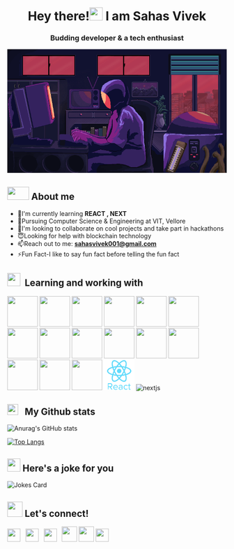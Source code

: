 
<div align="center">

# Hey there!<img src="https://github.com/TheDudeThatCode/TheDudeThatCode/blob/master/Assets/Hi.gif" width="30" height="30">  I am Sahas Vivek
### Budding developer & a tech enthusiast
  
 </div>

<p align="center">

<img src="https://github.com/sahas-01/Sahas-README/blob/master/Programmer.gif"/>

</p>

## <img src="https://github.com/TheDudeThatCode/TheDudeThatCode/blob/master/Assets/Designer.gif" width="50" height="30"> About me 

- 🌱I'm currently learning **REACT , NEXT**
- 📖Pursuing Computer Science & Engineering at VIT, Vellore
- 🤙I'm looking to collaborate on cool projects and take part in hackathons
- 😇Looking for help with blockchain technology
- 📫Reach out to me: **sahasvivek001@gmail.com**
- ⚡Fun Fact-I like to say fun fact before telling the fun fact

## <img src="https://mir-s3-cdn-cf.behance.net/project_modules/disp/43172b22243917.5630f07edae58.gif" width="30" height="30"> &nbsp;Learning and working with

<p float="left">

<img src="https://camo.githubusercontent.com/bea3c45894fe8d810cfef5e0ba759d28033e0a534186ea1c1b71c70e1a57554f/68747470733a2f2f7777772e766563746f726c6f676f2e7a6f6e652f6c6f676f732f77335f68746d6c352f77335f68746d6c352d69636f6e2e737667" width="70" height="70">
<img src="https://cdn.iconscout.com/icon/free/png-512/css3-9-1175237.png" width="70" height="70">  
<img src="https://brandslogos.com/wp-content/uploads/thumbs/bootstrap-logo-vector.svg" width="70" height="70"> 
<img src ="https://camo.githubusercontent.com/e9306bcaa5457a3bb58aa38c9f2fb71e856479bd7a3726204ca07412e45f667f/68747470733a2f2f7777772e766563746f726c6f676f2e7a6f6e652f6c6f676f732f707974686f6e2f707974686f6e2d69636f6e2e737667" width="70" height="70">
<img src="https://camo.githubusercontent.com/fac0ce5dcaa1ab86ee0141b574fd7d7ddd10d354419b873752cdc61c3d4e2d78/68747470733a2f2f7777772e766563746f726c6f676f2e7a6f6e652f6c6f676f732f6a71756572792f6a71756572792d766572746963616c2e737667" width="70" height="70">
<img src="https://cdn.iconscout.com/icon/free/png-512/node-js-1174925.png" width="70" height="70">
<img src="https://cdn.icon-icons.com/icons2/2108/PNG/512/javascript_icon_130900.png" width="70" height="70">
<img src="https://camo.githubusercontent.com/1b938a8770774c11ebdf27c1c371d173a48c6f0504cc224a8a6b47d5a8a332ac/68747470733a2f2f7777772e766563746f726c6f676f2e7a6f6e652f6c6f676f732f6d6f6e676f64622f6d6f6e676f64622d69636f6e2e737667" width="70" height="70">
<img src="https://camo.githubusercontent.com/19ab6bd09ac44d51db909362f5b77c47ab5679fda118a0bb5bfccf72cfc2a0d1/68747470733a2f2f7777772e766563746f726c6f676f2e7a6f6e652f6c6f676f732f6d7973716c2f6d7973716c2d617232312e737667" width="70" height="70">
<img src="https://seeklogo.com/images/C/c-logo-43CE78FF9C-seeklogo.com.png" width="70" height="70">
<img src="https://iconape.com/wp-content/png_logo_vector/flutter-logo.png" width="70" height="70">
<img src="https://upload.wikimedia.org/wikipedia/commons/thumb/a/af/Adobe_Photoshop_CC_icon.svg/616px-Adobe_Photoshop_CC_icon.svg.png" width="70" height="70">
<img src="https://iconape.com/wp-content/png_logo_vector/git-icon.png" width="70" height="70">
<img src="https://iconape.com/wp-content/png_logo_vector/github-circle-coreui-icons-v1-0-0.png" width="70" height="70">
<img src="https://cdn-images-1.medium.com/max/1200/1*DG5eBssbHsAyh_RtTRz8mQ@2x.png" width="70" height="70">
<img src="https://raw.githubusercontent.com/devicons/devicon/master/icons/react/react-original-wordmark.svg" alt="react" width="70" height="70"/>
<img src="https://cdn.worldvectorlogo.com/logos/nextjs-3.svg" alt="nextjs" width="70" height="70"/>

  
</p>

## <img src="https://camo.githubusercontent.com/5fca3db52c463447c36cbf864b01eac247219e56ce24dc0169a66c62ae53a481/68747470733a2f2f6d656469612e67697068792e636f6d2f6d656469612f6475334a336358797a686a3735494f6776412f67697068792e676966" width="25" height="25"> &nbsp; My Github stats

![Anurag's GitHub stats](https://github-readme-stats.vercel.app/api?username=sahas-01&show_icons=true&theme=radical)  

[![Top Langs](https://github-readme-stats.vercel.app/api/top-langs/?username=sahas-01&langs_count=5&theme=radical&layout=compact)](https://github.com/anuraghazra/github-readme-stats)



## <img src="https://media.tenor.com/images/702ade9ab5898fc5333023f6bca44541/tenor.gif" width="30" height="30"> Here's a joke for you


![Jokes Card](https://readme-jokes.vercel.app/api/)


## <img src="https://github.com/TheDudeThatCode/TheDudeThatCode/blob/master/Assets/Handshake.gif" width="35" height="35"> Let's connect!


<a href="https://www.linkedin.com/in/sahas-vivek-9217801a0/"><img src="https://image.flaticon.com/icons/png/512/174/174857.png" width="30" height="30"></a> &nbsp;
<a href="https://twitter.com/SahasVivek7"><img src="https://upload.wikimedia.org/wikipedia/sco/thumb/9/9f/Twitter_bird_logo_2012.svg/743px-Twitter_bird_logo_2012.svg.png" width="30" height="30"></a> &nbsp;
<a href="https://www.instagram.com/sahas_01/"><img src="https://upload.wikimedia.org/wikipedia/commons/thumb/9/96/Instagram.svg/2048px-Instagram.svg.png" width="30" height="30"></a> &nbsp;
<a href="https://www.facebook.com/sahas.vivek"><img src="https://www.logo.wine/a/logo/Facebook/Facebook-f_Logo-Blue-Logo.wine.svg" width="35" height="35"></a>
<a href="https://www.hackerrank.com/sahasvivek001"><img src="https://upload.wikimedia.org/wikipedia/commons/4/40/HackerRank_Icon-1000px.png" width="35" height="35"></a> 
<a href="https://www.codechef.com/users/sahas_01"><img src="https://icons-for-free.com/iconfiles/png/512/codechef-1324440139527402917.png" width="30" height="30"></a>


